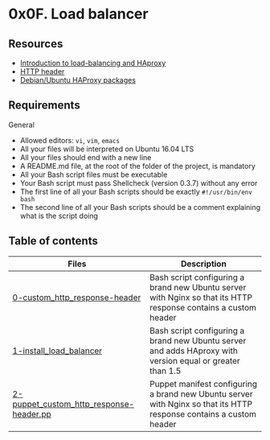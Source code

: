 # 0x0F. Load balancer

## Resources

- [Introduction to load-balancing and HAproxy](https://www.digitalocean.com/community/tutorials/an-introduction-to-haproxy-and-load-balancing-concepts)
- [HTTP header](https://www.techopedia.com/definition/27178/http-header)
- [Debian/Ubuntu HAProxy packages](https://haproxy.debian.net/)

## Requirements
General
- Allowed editors: ```vi```, ```vim```, ```emacs```
- All your files will be interpreted on Ubuntu 16.04 LTS
- All your files should end with a new line
- A README.md file, at the root of the folder of the project, is mandatory
- All your Bash script files must be executable
- Your Bash script must pass Shellcheck (version 0.3.7) without any error
- The first line of all your Bash scripts should be exactly ```#!/usr/bin/env bash```
- The second line of all your Bash scripts should be a comment explaining what is the script doing

## Table of contents
Files | Description
----- | -----------
[0-custom_http_response-header](./0-custom_http_response-header) | Bash script configuring a brand new Ubuntu server with Nginx so that its HTTP response contains a custom header
[1-install_load_balancer](./1-install_load_balancer) | Bash script configuring a brand new Ubuntu server and adds HAproxy with version equal or greater than 1.5
[2-puppet_custom_http_response-header.pp](./2-puppet_custom_http_response-header.pp) | Puppet manifest configuring a brand new Ubuntu server with Nginx so that its HTTP response contains a custom header
